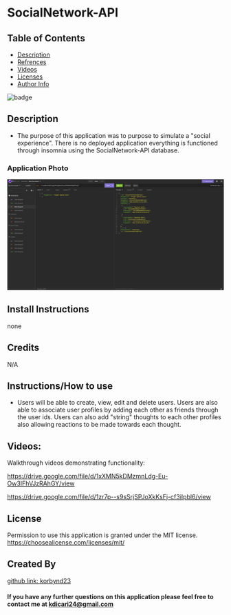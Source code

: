# SocialNetwork-API

## Table of Contents

- [Description](#description)
- [Refrences](#references)
- [Videos](#videos)
- [Licenses](#license)
- [Author Info](#license)

![badge](https://img.shields.io/badge/license-MIT-brightorange)



## Description
* The purpose of this application was to purpose to simulate a "social experience". There is no deployed application everything is functioned through insomnia using the SocialNetwork-API database. 

### Application Photo
![app screenshot](./images/insomniaScreen.png)

## Install Instructions
none

## Credits
N/A

## Instructions/How to use


* Users will be able to create, view, edit and delete users. Users are also able to associate user profiles by adding each other as friends through the user ids. Users can also add "string" thoughts to each other profiles also allowing reactions to be made towards each thought.  

## Videos:

Walkthrough videos demonstrating functionality: 

https://drive.google.com/file/d/1xXMN5kDMzmnLdg-Eu-Ow3IFhVJzRAhGY/view

https://drive.google.com/file/d/1zr7p--s9sSrjSPJoXkKsFj-cf3iIpbl6/view

## License
Permission to use this application is granted under the MIT license. https://choosealicense.com/licenses/mit/

## Created By
[github link: korbynd23](https://github.com/korbynd23)

#### If you have any further questions on this application please feel free to contact me at kdicari24@gmail.com
